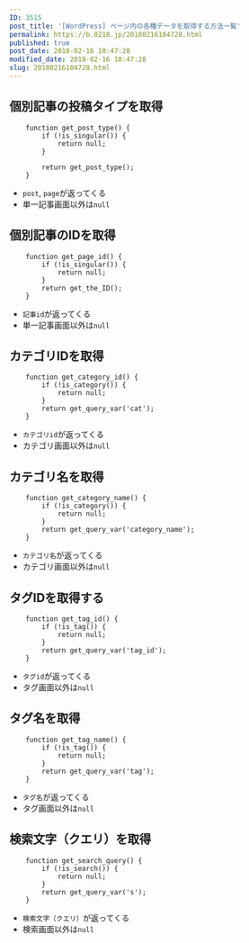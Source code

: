 ```yaml
---
ID: 3515
post_title: '[WordPress] ページ内の各種データを取得する方法一覧'
permalink: https://b.0218.jp/20180216104728.html
published: true
post_date: 2018-02-16 10:47:28
modified_date: 2018-02-16 10:47:28
slug: 20180216104728.html
---
```

<!--more-->

<h2>個別記事の投稿タイプを取得</h2>

<pre><code class="language-php">    function get_post_type() {
        if (!is_singular()) {
            return null;
        }

        return get_post_type();
    }
</code></pre>

<ul>
<li><code>post</code>, <code>page</code>が返ってくる</li>
<li>単一記事画面以外は<code>null</code></li>
</ul>

<h2>個別記事のIDを取得</h2>

<pre><code class="language-php">    function get_page_id() {
        if (!is_singular()) {
            return null;
        }
        return get_the_ID();
    }
</code></pre>

<ul>
<li><code>記事id</code>が返ってくる</li>
<li>単一記事画面以外は<code>null</code></li>
</ul>

<h2>カテゴリIDを取得</h2>

<pre><code class="language-php">    function get_category_id() {
        if (!is_category()) {
            return null;
        }
        return get_query_var('cat');
    }
</code></pre>

<ul>
<li><code>カテゴリid</code>が返ってくる</li>
<li>カテゴリ画面以外は<code>null</code></li>
</ul>

<h2>カテゴリ名を取得</h2>

<pre><code class="language-php">    function get_category_name() {
        if (!is_category()) {
            return null;
        }
        return get_query_var('category_name');
    }
</code></pre>

<ul>
<li><code>カテゴリ名</code>が返ってくる</li>
<li>カテゴリ画面以外は<code>null</code></li>
</ul>

<h2>タグIDを取得する</h2>

<pre><code class="language-php">    function get_tag_id() {
        if (!is_tag()) {
            return null;
        }
        return get_query_var('tag_id');
    }
</code></pre>

<ul>
<li><code>タグid</code>が返ってくる</li>
<li>タグ画面以外は<code>null</code></li>
</ul>

<h2>タグ名を取得</h2>

<pre><code class="language-php">    function get_tag_name() {
        if (!is_tag()) {
            return null;
        }
        return get_query_var('tag');
    }
</code></pre>

<ul>
<li><code>タグ名</code>が返ってくる</li>
<li>タグ画面以外は<code>null</code></li>
</ul>

<h2>検索文字（クエリ）を取得</h2>

<pre><code class="language-php">    function get_search_query() {
        if (!is_search()) {
            return null;
        }
        return get_query_var('s');
    }
</code></pre>

<ul>
<li><code>検索文字（クエリ）</code>が返ってくる</li>
<li>検索画面以外は<code>null</code></li>
</ul>